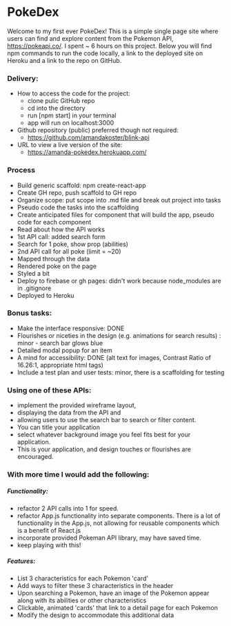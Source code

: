 # PokeDex
Welcome to my first ever PokeDex! This is a simple single page site where users can find and explore content from the Pokemon API, https://pokeapi.co/. I spent ~ 6 hours on this project. Below you will find npm commands to run the code locally, a link to the deployed site on Heroku and a link to the repo on GitHub. 

### Delivery:
* How to access the code for the project:
    - clone pulic GitHub repo
    - cd into the directory
    - run [npm start] in your terminal
    - app will run on localhost:3000
* Github repository (public) preferred though not required: 
    - https://github.com/amandakoster/blink-api
* URL to view a live version of the site:
    - https://amanda-pokedex.herokuapp.com/

### Process
* Build generic scaffold: npm create-react-app
* Create GH repo, push scaffold to GH repo
* Organize scope: put scope into .md file and break out project into tasks
* Pseudo code the tasks into the scaffolding
* Create anticipated files for component that will build the app, pseudo code for each component
* Read about how the API works
* 1st API call: added search form
* Search for 1 poke, show prop (abilities)
* 2nd API call for all poke (limit = ~20)
* Mapped through the data
* Rendered poke on the page
* Styled a bit
* Deploy to firebase or gh pages: didn't work because node_modules are in .gitignore
* Deployed to Heroku

### Bonus tasks:
* Make the interface responsive: DONE
* Flourishes or niceties in the design (e.g. animations for search results) : minor - search bar glows blue
* Detailed modal popup for an item
* A mind for accessibility: DONE (alt text for images, Contrast Ratio of 16.26:1, appropriate html tags)
* Include a test plan and user tests: minor, there is a scaffolding for testing

### Using one of these APIs:
* implement the provided wireframe layout, 
* displaying the data from the API and
* allowing users to use the search bar to search or filter content.
* You can title your application
* select whatever background image you feel fits best for your application.
* This is your application, and design touches or flourishes are encouraged.

### With more time I would add the following: 
##### Functionality:
* refactor 2 API calls into 1 for speed.
* refactor App.js functionality into separate components. There is a lot of functionality in the App.js, not allowing for reusable components which is a benefit of React.js
* incorporate provided Pokeman API library, may have saved time.
* keep playing with this!

##### Features:
* List 3 characteristics for each Pokemon 'card'
* Add ways to filter these 3 characteristics in the header
* Upon searching a Pokemon, have an image of the Pokemon appear along with its abilities or other characteristics
* Clickable, animated 'cards' that link to a detail page for each Pokemon
* Modify the design to accommodate this additional data

